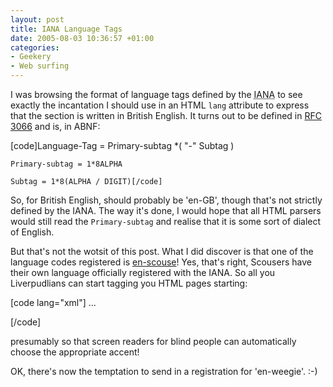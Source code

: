 ```yaml
---
layout: post
title: IANA Language Tags
date: 2005-08-03 10:36:57 +01:00
categories:
- Geekery
- Web surfing
---
```

I was browsing the format of language tags defined by the <acronym title="Internet Assigned Numbers Association">IANA</acronym> to see exactly the incantation I should use in an HTML <code>lang</code> attribute to express that the section is written in British English.  It turns out to be defined in <a href="http://www.faqs.org/rfcs/rfc3066.html" title="Tags for the Identification of Languages">RFC 3066</a> and is, in ABNF:

[code]Language-Tag = Primary-subtag *( "-" Subtag )

    Primary-subtag = 1*8ALPHA

    Subtag = 1*8(ALPHA / DIGIT)[/code]

So, for British English, should probably be 'en-GB', though that's not strictly defined by the IANA.  The way it's done, I would hope that all HTML parsers would still read the <code>Primary-subtag</code> and realise that it is some sort of dialect of English.

But that's not the wotsit of this post.  What I did discover is that one of the language codes registered is <a href="http://www.iana.org/assignments/lang-tags/en-scouse" title="English Liverpudlian dialect known as 'Scouse'">en-scouse</a>!  Yes, that's right, Scousers have their own language officially registered with the IANA.  So all you Liverpudlians can start tagging you HTML pages starting:

[code lang="xml"]<html xmlns="http://www.w3.org/1999/xhtml"
      lang="en-scouse" xml:lang="en-scouse">
  ...
</html>[/code]

presumably so  that screen readers for blind people can automatically choose the appropriate accent!

OK, there's now the temptation to send in a registration for 'en-weegie'. :-)

